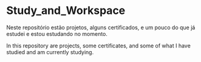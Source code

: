 # Study_and_Workspace
Neste repositório estão projetos, alguns certificados, e um pouco do que já estudei e estou estudando no momento.


In this repository are projects, some certificates, and some of what I have studied and am currently studying.
